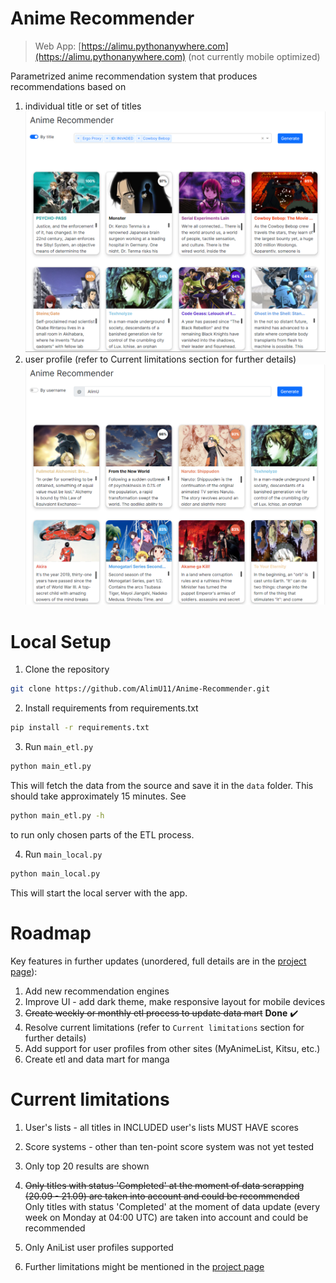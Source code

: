 # Anime Recommender

> Web App: [https://alimu.pythonanywhere.com](https://alimu.pythonanywhere.com) (not currently mobile optimized)

Parametrized anime recommendation system that produces recommendations based on
1. individual title or set of titles
![img.png](img.png)
2. user profile (refer to Current limitations section for further details)
![img_1.png](img_1.png)

# Local Setup

1. Clone the repository
```bash
git clone https://github.com/AlimU11/Anime-Recommender.git
```
2. Install requirements from requirements.txt
```bash
pip install -r requirements.txt
```
3. Run `main_etl.py`
```bash
python main_etl.py
```
This will fetch the data from the source and save it in the `data` folder. This should take approximately 15 minutes. See
 ```bash
python main_etl.py -h
```
to run only chosen parts of the ETL process.

4. Run `main_local.py`
```bash
python main_local.py
```
This will start the local server with the app.

# Roadmap
Key features in further updates (unordered, full details are in the [project page](https://github.com/users/AlimU11/projects/1)):
1. Add new recommendation engines
2. Improve UI - add dark theme, make responsive layout for mobile devices
3. <strike>Create weekly or monthly etl process to update data mart</strike> **Done** ✔️
4. Resolve current limitations (refer to `Current limitations` section for further details)
5. Add support for user profiles from other sites (MyAnimeList, Kitsu, etc.)
6. Create etl and data mart for manga

# Current limitations
1. User's lists - all titles in INCLUDED user's lists MUST HAVE scores
2. Score systems - other than ten-point score system was not yet tested
3. Only top 20 results are shown
4. <strike>Only titles with status 'Completed' at the moment of data scrapping (20.09 - 21.09) are taken into account and could be recommended</strike> <br>
Only titles with status 'Completed' at the moment of data update (every week on Monday at 04:00 UTC) are taken into account and could be recommended

5. Only AniList user profiles supported
6. Further limitations might be mentioned in the [project page](https://github.com/users/AlimU11/projects/1)
